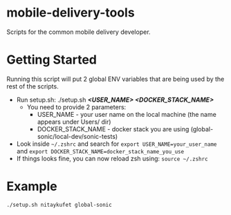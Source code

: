 # mobile-delivery-tools
Scripts for the common mobile delivery developer.

# Getting Started
Running this script will put 2 global ENV variables that are being used by the rest of the scripts.
- Run setup.sh: ./setup.sh **_<USER_NAME>_ _<DOCKER_STACK_NAME>_**
  - You need to provide 2 parameters:
    - USER_NAME - your user name on the local machine (the name appears under Users/ dir)
    - DOCKER_STACK_NAME - docker stack you are using (global-sonic/local-dev/sonic-tests)
- Look inside `~/.zshrc` and search for `export USER_NAME=your_user_name` and `export DOCKER_STACK_NAME=docker_stack_name_you_use`
- If things looks fine, you can now reload zsh using: `source ~/.zshrc`

# Example
`./setup.sh nitaykufet global-sonic`